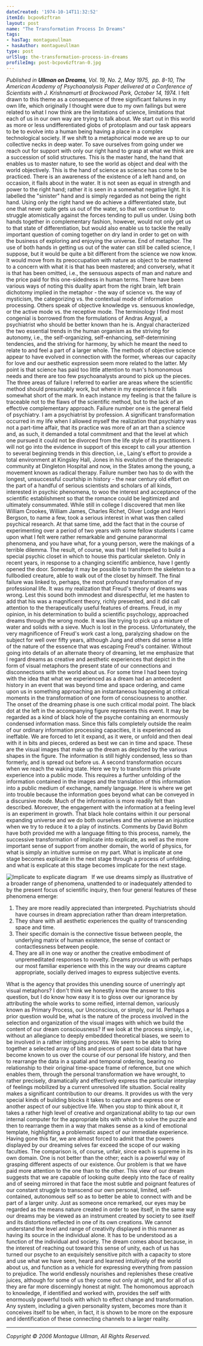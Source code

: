 ```yaml
---
dateCreated: '1974-10-14T11:32:52'
itemId: bcpov6zftran
layout: post
name: "The Transformation Process In Dreams"
tags:
- hasTag: montagueullman
- hasAuthor: montagueullman
type: post
urlSlug: the-transformation-process-in-dreams
profileImg: post-bcpov6zftran-0.jpg
---
```


*Published in **Ullman on Dreams**, Vol. 19, No. 2, May 1975,  pp. 8-10, The American Academy of Psychoanalysis*
*Paper delivered at a Conference of Scientists with J. Krishnamurti at Brockwood Park, October 14, 1974.*
I felt drawn to this theme as a consequence of three significant failures in my own life, which originally I thought were due to my own failings but were related to what I now think are the limitations of science, limitations that each of us in our own way are trying to talk about.
We start out in this world as more or less undifferentiated globs of protoplasm and our task appears to be to evolve into a human being having a place in a complex technological society. If we shift to a metaphorical mode we are up to our collective necks in deep water. To save ourselves from going under we reach out for support with only our right hand to grasp at what we think are a succession of solid structures. This is the master hand, the hand that enables us to master nature, to see the world as object and deal with the world objectively. This is the hand of science as science has come to be practiced. There is an awareness of the existence of a left hand and, on occasion, it flails about in the water. It is not seen as equal in strength and power to the right hand; rather it is seen in a somewhat negative light. It is labelled the "sinister" hand and is simply regarded as not being the right hand. Using only the right hand we do achieve a differentiated state, but one that never quite gets us out of the water, so that we continue to struggle atomistically against the forces tending to pull us under. Using both hands together in complementary fashion, however, would not only get us to that state of differentiation, but would also enable us to tackle the really important question of coming together on dry land in order to get on with the business of exploring and enjoying the universe. End of metaphor.
The use of both hands in getting us out of the water can still be called science, I suppose, but it would be quite a bit different from the science we now know. It would move from its preoccupation with nature as object to be mastered to a concern with what it is that has been mastered; and conversely, what it is that has been omitted, i.e., the sensuous aspects of man and nature and the price paid for this one-sidedness in human terms.
There have been various ways of noting this duality apart from the right brain, left brain dichotomy implied in the metaphor - the way of science vs. the way of mysticism, the categorizing vs. the contextual mode of information processing. Others speak of objective knowledge vs. sensuous knowledge, or the active mode vs. the receptive mode. The terminology I find most congenial is borrowed from the formulations of Andras Angyal, a psychiatrist who should be better known than he is. Angyal characterized the two essential trends in the human organism as the striving for autonomy, i.e., the self-organizing, self-enhancing, self-determining tendencies, and the striving for harmony, by which he meant the need to relate to and feel a part of a larger whole. The methods of objective science appear to have evolved in connection with the former, whereas our capacity for love and our aesthetic expression seem more related to the latter. My point is that science has paid too little attention to man's homonomous needs and there are too few psychoanalysts around to pick up the pieces.
The three areas of failure I referred to earlier are areas where the scientific method should presumably work, but where in my experience it falls somewhat short of the mark. In each instance my feeling is that the failure is traceable not to the flaws of the scientific method, but to the lack of an effective complementary approach.
Failure number one is the general field of psychiatry. I am a psychiatrist by profession. A significant transformation occurred in my life when I allowed myself the realization that psychiatry was not a part-time affair, that its practice was more of an art than a science and, as such, it demanded a total commitment and that the level at which one pursued it could not be divorced from the life style of its practitioners. I will not go into the evidence in support of this except to call your attention to several beginning trends in this direction, i.e., Laing's effort to provide a total environment at Kingsley Hall, Jones in his evolution of the therapeutic community at Dingleton Hospital and now, in the States among the young, a movement known as radical therapy.
Failure number two has to do with the longest, unsuccessful courtship in history - the near century old effort on the part of a handful of serious scientists and scholars of all kinds, interested in psychic phenomena, to woo the interest and acceptance of the scientific establishment so that the romance could be legitimized and ultimately consummated. While still in college I discovered that men like William Crookes, William James, Charles Richet, Oliver Lodge and Henri Bergson, to name a few, took a serious interest in what was then called psychical research. At that same time, add the fact that in the course of experimenting over a period of two years with some fellow students I came upon what I felt were rather remarkable and genuine paranormal phenomena, and you have what, for a young person, were the makings of a terrible dilemma. The result, of course, was that I felt impelled to build a special psychic closet in which to house this particular skeleton. Only in recent years, in response to a changing scientific ambience, have I gently opened the door. Someday it may be possible to transform the skeleton to a fullbodied creature, able to walk out of the closet by himself.
The final failure was linked to, perhaps, the most profound transformation of my professional life. It was my realization that Freud's theory of dreams was wrong. Lest this sound both immodest and disrespectful, let me hasten to add that his was a magnificent theory, richly presented, and it did call attention to the therapeutically useful features of dreams. Freud, in my opinion, in his determination to build a scientific psychology, approached dreams through the wrong mode. It was like trying to pick up a mixture of water and solids with a sieve. Much is lost in the process. Unfortunately, the very magnificence of Freud's work cast a long, paralyzing shadow on the subject for well over fifty years, although Jung and others did sense a little of the nature of the essence that was escaping Freud's container. Without going into details of an alternate theory of dreaming, let me emphasize that I regard dreams as creative and aesthetic experiences that depict in the form of visual metaphors the present state of our connections and disconnections with the world about us.
For some time I had been toying with the idea that what we experienced as a dream had an antecedent history in an event that was beyond time and space ordering, and came upon us in something approaching an instantaneous happening at critical moments in the transformation of one form of consciousness to another. The onset of the dreaming phase is one such critical modal point. The black dot at the left in the accompanying figure represents this event. It may be regarded as a kind of black hole of the psyche containing an enormously condensed information mass. Since this falls completely outside the realm of our ordinary information processing capacities, it is experienced as ineffable. We are forced to let it expand, as it were, or unfold and then deal with it in bits and pieces, ordered as best we can in time and space. These are the visual images that make up the dream as depicted by the various shapes in the figure. The information is still highly condensed, less so than formerly, and is spread out before us. A second transformation occurs when we reach the waking state. Here we try to transform this private experience into a public mode. This requires a further unfolding of the information contained in the images and the translation of this information into a public medium of exchange, namely language. Here is where we get into trouble because the information goes beyond what can be conveyed in a discursive mode. Much of the information is more readily felt than described. Moreover, the engagement with the information at a feeling level is an experiment in growth. That black hole contains within it our personal expanding universe and we do both ourselves and the universe an injustice when we try to reduce it to a play of instincts. Comments by David Bohm have both provided me with a language fitting to this process, namely, the successive transformation of implicate into explicate, as well as the more important sense of support from another domain, the world of physics, for what is simply an intuitive surmise on my part. What is implicate at one stage becomes explicate in the next stage through a process of unfolding, and what is explicate at this stage becomes implicate for the next stage.

![Implicate to explicate diagram](../images/post-bcpov6zftran-0.jpg)
 
If we use dreams simply as illustrative of a broader range of phenomena, unattended to or inadequately attended to by the present focus of scientific inquiry, then four general features of these phenomena emerge:

1. They are more readily appreciated than interpreted. Psychiatrists should have courses in dream appreciation rather than dream interpretation.
2. They share with all aesthetic experiences the quality of transcending space and time.
3. Their specific domain is the connective tissue between people, the underlying matrix of human existence, the sense of contact or contactlessness between people.
4. They are all in one way or another the creative embodiment of unpremeditated responses to novelty. Dreams provide us with perhaps our most familiar experience with this in the way our dreams capture appropriate, socially derived images to express subjective events.

What is the agency that provides this unending source of unerringly apt visual metaphors? I don't think we honestly know the answer to this question, but I do know how easy it is to gloss over our ignorance by attributing the whole works to some reified, internal demon, variously known as Primary Process, our Unconscious, or simply, our Id. Perhaps a prior question would be, what is the nature of the process involved in the selection and organization of the visual images with which we build the content of our dream consciousness? If we look at the process simply, i.e., without an allegiance to deeply embedded theoretical biases, we seem to be involved in a rather intriguing process. We seem to be able to bring together a selected array of bits and pieces of past social data that have become known to us over the course of our personal life history, and then to rearrange the data in a spatial and temporal ordering, bearing no relationship to their original time-space frame of reference, but one which enables them, through the personal transformation we have wrought, to rather precisely, dramatically and effectively express the particular interplay of feelings mobilized by a current unresolved life situation. Social reality makes a significant contribution to our dreams. It provides us with the very special kinds of building blocks it takes to capture and express one or another aspect of our subjective life. When you stop to think about it, it takes a rather high level of creative and organizational ability to tap our own internal computer for the appropriate bits with which to solve the puzzle and then to rearrange them in a way that makes sense as a kind of emotional template, highlighting a problematic aspect of our immediate experience. Having gone this far, we are almost forced to admit that the powers displayed by our dreaming selves far exceed the scope of our waking faculties. The comparison is, of course, unfair, since each is supreme in its own domain. One is not better than the other; each is a powerful way of grasping different aspects of our existence. Our problem is that we have paid more attention to the one than to the other. This view of our dream suggests that we are capable of looking quite deeply into the face of reality and of seeing mirrored in that face the most subtle and poignant features of our constant struggle to transcend our own personal, limited, self-contained, autonomous self so as to better be able to connect with and be part of a larger unity. Just as someone once remarked, our eyes may be regarded as the means nature created in order to see itself, in the same way our dreams may be viewed as an instrument created by society to see itself and its distortions reflected in one of its own creations. We cannot understand the level and range of creativity displayed in this manner as having its source in the individual alone. It has to be understood as a function of the individual and society. The dream comes about because, in the interest of reaching out toward this sense of unity, each of us has turned our psyche to an exquisitely sensitive pitch with a capacity to store and use what we have seen, heard and learned intuitively of the world about us, and function as a vehicle for expressing everything from passion to prejudice. The world endlessly nourishes and replenishes these creative juices, although for some of us they come out only at night, and for all of us they are far more discerningly honest at night.
The homonomous approach to knowledge, if identified and worked with, provides the self with enormously powerful tools with which to effect change and transformation. Any system, including a given personality system, becomes more than it conceives itself to be when, in fact, it is shown to be more on the exposure and identification of these connecting channels to a larger reality.

<hr/>

*Copyright © 2006 Montague Ullman, All Rights Reserved.* 




